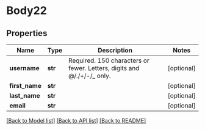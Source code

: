 # Body22

## Properties
Name | Type | Description | Notes
------------ | ------------- | ------------- | -------------
**username** | **str** | Required. 150 characters or fewer. Letters, digits and @/./+/-/_ only. | [optional] 
**first_name** | **str** |  | [optional] 
**last_name** | **str** |  | [optional] 
**email** | **str** |  | [optional] 

[[Back to Model list]](../README.md#documentation-for-models) [[Back to API list]](../README.md#documentation-for-api-endpoints) [[Back to README]](../README.md)

